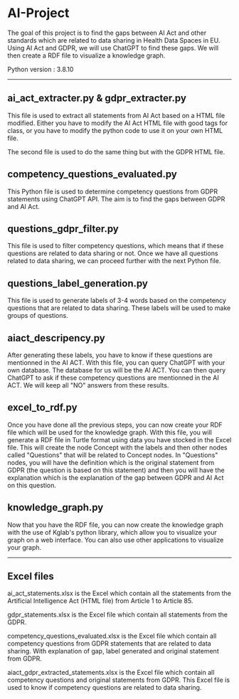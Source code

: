 # AI-Project

The goal of this project is to find the gaps between AI Act and other standards which are related to data sharing in Health Data Spaces in EU.
Using AI Act and GDPR, we will use ChatGPT to find these gaps.
We will then create a RDF file to visualize a knowledge graph.

Python version : 3.8.10 

----------------
ai_act_extracter.py & gdpr_extracter.py
------------------------------------------------------------------------------------------------------------------

This file is used to extract all statements from AI Act based on a HTML file modified.
Either you have to modify the AI Act HTML file with good tags for class, or you have to modify the python code to use it on your own HTML file.

The second file is used to do the same thing but with the GDPR HTML file.

competency_questions_evaluated.py
-------------------------------------------------------------------------------------------------------------------

This Python file is used to determine competency questions from GDPR statements using ChatGPT API.
The aim is to find the gaps between GDPR and AI Act.

questions_gdpr_filter.py
----------------------------------------

This file is used to filter competency questions, which means that if these questions are related to data sharing or not.
Once we have all questions related to data sharing, we can proceed further with the next Python file.

questions_label_generation.py
----------------------------------------

This file is used to generate labels of 3-4 words based on the competency questions that are related to data sharing.
These labels will be used to make groups of questions.

aiact_descripency.py
----------------------------------------

After generating these labels, you have to know if these questions are mentionned in the AI ACT.
With this file, you can query ChatGPT with your own database.
The database for us will be the AI ACT.
You can then query ChatGPT to ask if these competency questions are mentionned in the AI ACT.
We will keep all "NO" answers from these results.

excel_to_rdf.py
----------------------------------------

Once you have done all the previous steps, you can now create your RDF file which will be used for the knowledge graph.
With this file, you will generate a RDF file in Turtle format using data you have stocked in the Excel file.
This will create the node Concept with the labels and then other nodes called "Questions" that will be related to Concept nodes.
In "Questions" nodes, you will have the definition which is the original statement from GDPR (the question is based on this statement) and then you will have the explanation which is the explanation of the gap between GDPR and AI Act on this question.

knowledge_graph.py
----------------------------------------

Now that you have the RDF file, you can now create the knowledge graph with the use of Kglab's python library, which allow you to visualize your graph on a web interface.
You can also use other applications to visualize your graph.

-------------------------------------------
Excel files
-------------------------------------------
ai_act_statements.xlsx is the Excel which contain all the statements from the Artificial Intelligence Act (HTML file) from Article 1 to Article 85.

gdpr_statements.xlsx is the Excel file which contain all statements from the GDPR.

competency_questions_evaluated.xlsx is the Excel file which contain all competency questions from GDPR statements that are related to data sharing. With explanation of gap, label generated and original statement from GDPR.

aiact_gdpr_extracted_statements.xlsx is the Excel file which contain all competency questions and original statements from GDPR. This Excel file is used to know if competency questions are related to data sharing.
